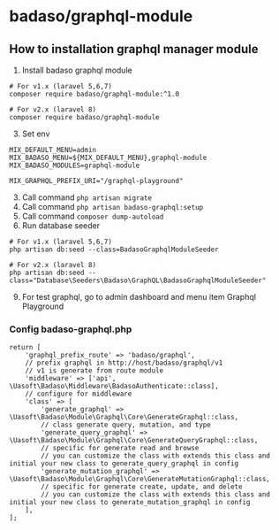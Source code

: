 # badaso/graphql-module

## How to installation graphql manager module
1. Install badaso graphql module

```
# For v1.x (laravel 5,6,7)
composer require badaso/graphql-module:^1.0

# For v2.x (laravel 8)
composer require badaso/graphql-module
```

3. Set env
```
MIX_DEFAULT_MENU=admin
MIX_BADASO_MENU=${MIX_DEFAULT_MENU},graphql-module
MIX_BADASO_MODULES=graphql-module

MIX_GRAPHQL_PREFIX_URI="/graphql-playground"
```
3. Call command `php artisan migrate`
4. Call command `php artisan badaso-graphql:setup`
5. Call command `composer dump-autoload`
7. Run database seeder

```
# For v1.x (laravel 5,6,7)
php artisan db:seed --class=BadasoGraphqlModuleSeeder

# For v2.x (laravel 8)
php artisan db:seed --class="Database\Seeders\Badaso\GraphQL\BadasoGraphqlModuleSeeder"
```

9. For test graphql, go to admin dashboard and menu item Graphql Playground

### Config badaso-graphql.php
```
return [
    'graphql_prefix_route' => 'badaso/graphql',
    // prefix graphql in http://host/badaso/graphql/v1
    // v1 is generate from route module
    'middleware' => ['api', \Uasoft\Badaso\Middleware\BadasoAuthenticate::class],
    // configure for middleware 
    'class' => [
        'generate_graphql' => \Uasoft\Badaso\Module\Graphql\Core\GenerateGraphql::class,
        // class generate query, mutation, and type
        'generate_query_graphql' => \Uasoft\Badaso\Module\Graphql\Core\GenerateQueryGraphql::class,
        // specific for generate read and browse
        // you can customize the class with extends this class and initial your new class to generate_query_graphql in config        
        'generate_mutation_graphql' => \Uasoft\Badaso\Module\Graphql\Core\GenerateMutationGraphql::class,
        // specific for generate create, update, and delete
        // you can customize the class with extends this class and initial your new class to generate_mutation_graphql in config  
    ],
];
